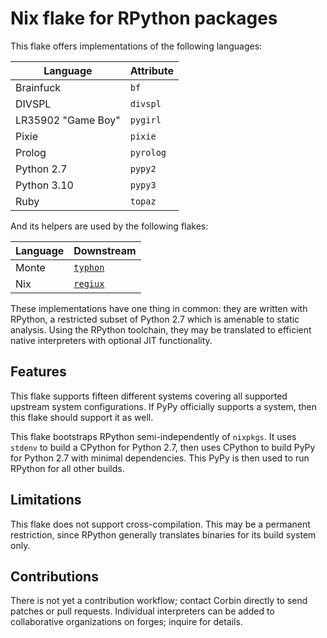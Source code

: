 # Nix flake for RPython packages

This flake offers implementations of the following languages:

Language | Attribute
---|---
Brainfuck | `bf`
DIVSPL | `divspl`
LR35902 "Game Boy" | `pygirl`
Pixie | `pixie`
Prolog | `pyrolog`
Python 2.7 | `pypy2`
Python 3.10 | `pypy3`
Ruby | `topaz`

And its helpers are used by the following flakes:

Language | Downstream
---|---
Monte | [`typhon`](https://github.com/monte-language/typhon/)
Nix | [`regiux`](https://osdn.net/users/corbin/pf/regiux/)

These implementations have one thing in common: they are written with RPython,
a restricted subset of Python 2.7 which is amenable to static analysis. Using
the RPython toolchain, they may be translated to efficient native interpreters
with optional JIT functionality.

## Features

This flake supports fifteen different systems covering all supported upstream
system configurations. If PyPy officially supports a system, then this flake
should support it as well.

This flake bootstraps RPython semi-independently of `nixpkgs`. It uses `stdenv`
to build a CPython for Python 2.7, then uses CPython to build PyPy for Python
2.7 with minimal dependencies. This PyPy is then used to run RPython for all
other builds.

## Limitations

This flake does not support cross-compilation. This may be a permanent
restriction, since RPython generally translates binaries for its build system
only.

## Contributions

There is not yet a contribution workflow; contact Corbin directly to send
patches or pull requests. Individual interpreters can be added to collaborative
organizations on forges; inquire for details.

